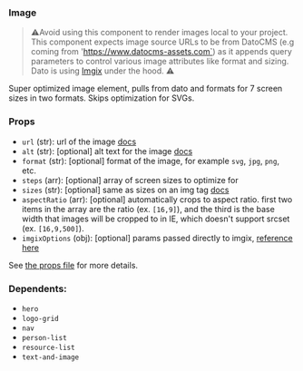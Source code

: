 ### Image

> ⚠️Avoid using this component to render images local to your project. This component expects image source URLs to be from DatoCMS (e.g coming from 'https://www.datocms-assets.com`) as it appends query parameters to control various image attributes like format and sizing. Dato is using [Imgix](https://docs.imgix.com/apis/url) under the hood. ⚠️

Super optimized image element, pulls from dato and formats for 7 screen sizes in
two formats. Skips optimization for SVGs.

### Props

- `url` (str): url of the image [docs](https://developer.mozilla.org/en-US/docs/Web/HTML/Element/img#attr-src)
- `alt` (str): [optional] alt text for the image [docs](https://developer.mozilla.org/en-US/docs/Web/HTML/Element/img#attr-alt)
- `format` (str): [optional] format of the image, for example `svg`, `jpg`, `png`, etc.
- `steps` (arr): [optional] array of screen sizes to optimize for
- `sizes` (str): [optional] same as sizes on an img tag [docs](https://developer.mozilla.org/en-US/docs/Web/HTML/Element/img#attr-sizes)
- `aspectRatio` (arr): [optional] automatically crops to aspect ratio. first two items in the array are the ratio (ex. `[16,9]`), and the third is the base width that images will be cropped to in IE, which doesn't support srcset (ex. `[16,9,500]`).
- `imgixOptions` (obj): [optional] params passed directly to imgix, [reference here](https://docs.imgix.com/apis/url)

See [the props file](props.js) for more details.

### Dependents:

- `hero`
- `logo-grid`
- `nav`
- `person-list`
- `resource-list`
- `text-and-image`
